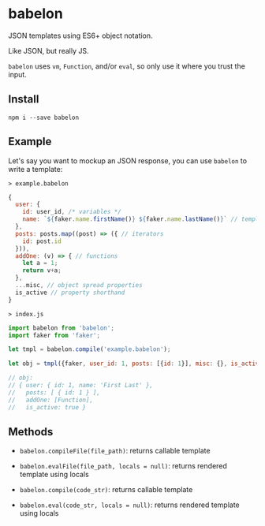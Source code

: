 # babelon

JSON templates using ES6+ object notation.

Like JSON, but really JS.

`babelon` uses `vm`, `Function`, and/or `eval`, so only use it where you trust the input.

## Install

`npm i --save babelon`

## Example

Let's say you want to mockup an JSON response, you can use `babelon` to write a template:

`> example.babelon`

```js
{
  user: {
    id: user_id, /* variables */
    name: `${faker.name.firstName()} ${faker.name.lastName()}` // templates
  },
  posts: posts.map((post) => ({ // iterators
    id: post.id
  })),
  addOne: (v) => { // functions
    let a = 1;
    return v+a;
  },
  ...misc, // object spread properties
  is_active // property shorthand
}
```

`> index.js`
```js
import babelon from 'babelon';
import faker from 'faker';

let tmpl = babelon.compile('example.babelon');

let obj = tmpl({faker, user_id: 1, posts: [{id: 1}], misc: {}, is_active: true});

// obj:
// { user: { id: 1, name: 'First Last' },
//   posts: [ { id: 1 } ],
//   addOne: [Function],
//   is_active: true }
```

## Methods

* `babelon.compileFile(file_path)`: returns callable template
* `babelon.evalFile(file_path, locals = null)`: returns rendered template using locals

* `babelon.compile(code_str)`: returns callable template
* `babelon.eval(code_str, locals = null)`: returns rendered template using locals
